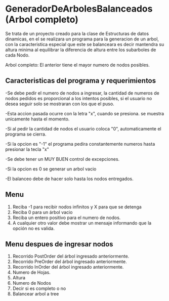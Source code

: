 
#  GeneradorDeArbolesBalanceados (Arbol completo)

Se trata de un proyecto creado para la clase de Estructuras de datos dinamicas, en el se realizara un programa para la generacion de un arbol, con la caracteristica especial que este se balanceara es decir mantendra su altura minima al equilibrar la diferencia de altura entre los subarboles de cada Nodo.

Arbol completo: El anterior tiene el mayor numero de nodos posibles.





## Caracteristicas del programa y requerimientos
-Se debe pedir el numero de nodos a ingresar, la cantidad de numeros de nodos pedidos es proporcional a los intentos posibles, si el usuario no desea seguir solo se mostraran con los que el puso.

-Esta accion pasada ocurre con la letra "x", cuando se presiona. se muestra unicamente hasta el momento.

-Si al pedir la cantidad de nodos el usuario coloca "0", automaticamente el programa se cierra.

-Si la opcion es "-1" el programa pedira constantemente numeros hasta presionar la tecla "x"

-Se debe tener un MUY BUEN control de excepciones.

-Si la opcion es 0 se generar un arbol vacio


-El balanceo debe de hacer solo hasta los nodos entregados.
## Menu


1.	Reciba -1 para recibir nodos infinitos y X para que se detenga
2.	Reciba 0 para un árbol vacio
3.	Reciba un entero positivo para el numero de nodos. 
4.	A cualquier otro valor debe mostrar un mensaje informando que la opción no es valida.


## Menu despues de ingresar nodos


1.	Recorrido PostOrder del árbol ingresado anteriormente.
2.	Recorrido PreOrder del árbol ingresado anteriormente.
3.	Recorrido InOrder del árbol ingresado anteriormente.
4.	Numero de Hojas.
5.	Altura
6.	Numero de Nodos
7.	Decir si es completo o no
8.  Balancear arbol a tree


